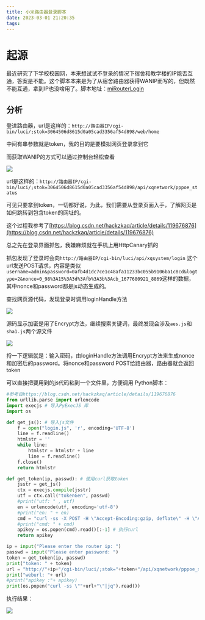 ```yaml
---
title: 小米路由器登录脚本
date: 2023-03-01 21:20:35
tags:
---
```


# 起源

最近研究了下学校校园网，本来想试试不登录的情况下宿舍和教学楼的IP能否互通，答案是不能。这个脚本本来是为了从宿舍路由器获得WANIP而写的，但既然不能互通，拿到IP也没啥用了。脚本地址：[miRouterLogin](https://github.com/Hexrotor/miRouterLogin)

## 分析

登进路由器，url是这样的：`http://路由器IP/cgi-bin/luci/;stok=3064506d8615d0a05cad3356af54d898/web/home`

中间有串参数就是token，我的目的是要模拟网页登录拿到它

而获取WANIP的方式可以通过控制台轻松查看

![](https://gcore.jsdelivr.net/gh/hexrotor/hexrotor.github.io/images/post_imgs/router_pppoe_status.jpg)

url是这样的：`http://路由器IP/cgi-bin/luci/;stok=3064506d8615d0a05cad3356af54d898/api/xqnetwork/pppoe_status`

可见只要拿到token，一切都好说，为此，我们需要从登录页面入手，了解网页是如何跳转到包含token的网址的。

这个过程我参考了[https://blog.csdn.net/hackzkaq/article/details/119676876](https://blog.csdn.net/hackzkaq/article/details/119676876)

总之先在登录界面抓包，我嫌麻烦就在手机上用HttpCanary抓的

抓包发现了登录时会向`http://路由器IP/cgi-bin/luci/api/xqsystem/login` 这个url发送POST请求，内容是类似`username=admin&password=0afb4d1dc7ce1c48afa11233bc055b9106ba1c8cd&logtype=2&nonce=0_98%3A15%3A3d%3Afb%3A3b%3Acb_1677680921_8869`这样的数据，其中nonce和password都是js动态生成的。

查找网页源代码，发现登录时调用loginHandle方法

![](https://gcore.jsdelivr.net/gh/hexrotor/hexrotor.github.io/images/post_imgs/loginhandle.jpg)

源码显示加密是用了Encrypt方法，继续搜索关键词，最终发现会涉及`aes.js`和`sha1.js`两个源文件

![](https://gcore.jsdelivr.net/gh/hexrotor/hexrotor.github.io/images/post_imgs/encryptjs.jpg)

捋一下逻辑就是：输入密码，由loginHandle方法调用Encrypt方法来生成nonce和加密后的password。将nonce和password POST给路由器，路由器就会返回token

可以直接把要用到的js代码粘到一个文件里，方便调用
Python脚本：
```Python
#参考自https://blog.csdn.net/hackzkaq/article/details/119676876
from urllib.parse import urlencode
import execjs # 导入PyExecJS 库
import os

def get_js(): # 导入js文件
    f = open("login.js", 'r', encoding='UTF-8')
    line = f.readline()
    htmlstr = ''
    while line:
        htmlstr = htmlstr + line
        line = f.readline()
    f.close()
    return htmlstr

def get_token(ip, passwd): # 使用curl获取token
    jsstr = get_js()
    ctx = execjs.compile(jsstr)
    utf = ctx.call("tokenGen", passwd)
    #print("utf: " , utf)
    en = urlencode(utf, encoding='utf-8')
    #print("en: " + en)
    cmd = "curl -ss -X POST -H \"Accept-Encoding:gzip, deflate\" -H \"Accept-Language:zh-CN,zh;q=0.9,en-US;q=0.8,en;q=0.7\" -H \"Host:192.168.114.1\" -H \"Connection:keep-alive\" -H \"User-Agent:Mozilla/5.0 (Linux; Android 12; 22081212C Build/SKQ1.220303.001; wv) AppleWebKit/537.36 (KHTML, like Gecko) Version/4.0 Chrome/110.0.5481.65 Mobile Safari/537.36\" -H \"Content-Length:126\" -H \"Accept:*/*\" -H \"X-Requested-With:XMLHttpRequest\" -H \"Content-Type:application/x-www-form-urlencoded; charset=UTF-8\" -H \"Origin:http://"+ip+"\" -H \"Referer:http://"+ip+"/cgi-bin/luci/web\" -d \""+en+"\" \"http://"+ip+"/cgi-bin/luci/api/xqsystem/login\"|jq -r \".token\""
    #print("cmd: " + cmd)
    apikey = os.popen(cmd).read()[:-1] # 执行curl
    return apikey

ip = input("Please enter the router ip: ")
passwd = input("Please enter password: ")
token = get_token(ip, passwd)
print("token: " + token)
url = "http://"+ip+"/cgi-bin/luci/;stok="+token+"/api/xqnetwork/pppoe_status"
print("weburl: "+ url)
#print("apikey :"+ apikey)
print(os.popen("curl -ss \""+url+"\"|jq").read())
```

执行结果：

![](https://gcore.jsdelivr.net/gh/hexrotor/hexrotor.github.io/images/post_imgs/router_script_stdout.jpg)